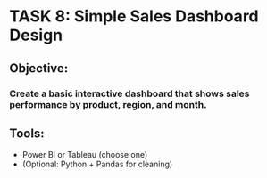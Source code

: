 # TASK 8: Simple Sales Dashboard Design

## Objective:
### Create a basic interactive dashboard that shows sales performance by product, region, and month.
## Tools:
- Power BI or Tableau (choose one)
- (Optional: Python + Pandas for cleaning)
